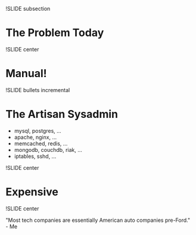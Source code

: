 !SLIDE subsection

# The Problem Today #

!SLIDE center

# Manual! #

!SLIDE bullets incremental

# The Artisan Sysadmin #

* mysql, postgres, ...
* apache, nginx, ...
* memcached, redis, ...
* mongodb, couchdb, riak, ...
* iptables, sshd, ...

!SLIDE center

# Expensive #

!SLIDE center

"Most tech companies are essentially American auto companies pre-Ford." - Me

